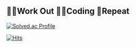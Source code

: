 ## 💪🏼Work Out 👨‍💻Coding 🔁Repeat

[![Solved.ac Profile](http://mazassumnida.wtf/api/v2/generate_badge?boj=jht0717)](https://solved.ac/jht0717/)

[![Hits](https://hits.seeyoufarm.com/api/count/incr/badge.svg?url=https%3A%2F%2Fgithub.com%2FHyuntae-Jeong&count_bg=%23B5F4F8&title_bg=%23CDE0C3&icon=&icon_color=%23E7E7E7&title=hits&edge_flat=false)](https://hits.seeyoufarm.com)




<!--
**Hyuntae-Jeong/Hyuntae-Jeong** is a ✨ _special_ ✨ repository because its `README.md` (this file) appears on your GitHub profile.

Here are some ideas to get you started:

- 🔭 I’m currently working on ...
- 🌱 I’m currently learning ...
- 👯 I’m looking to collaborate on ...
- 🤔 I’m looking for help with ...
- 💬 Ask me about ...
- 📫 How to reach me: ...
- 😄 Pronouns: ...
- ⚡ Fun fact: ...
-->
